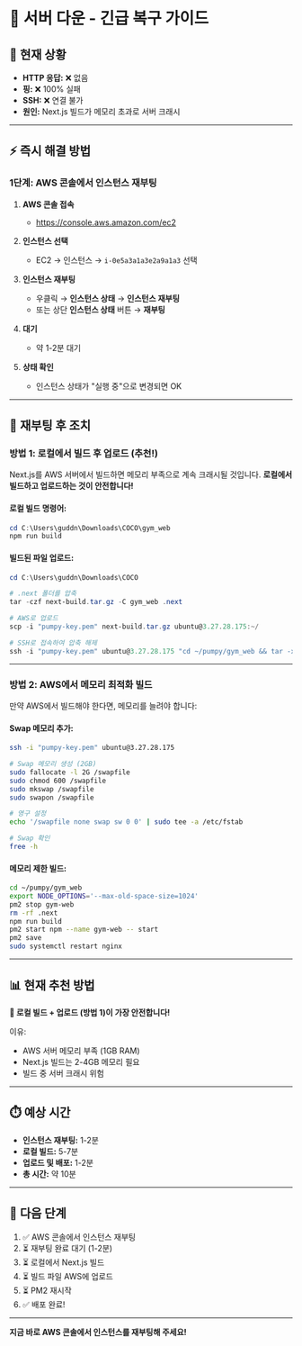 # 🚨 서버 다운 - 긴급 복구 가이드

## 🔴 현재 상황
- **HTTP 응답:** ❌ 없음
- **핑:** ❌ 100% 실패
- **SSH:** ❌ 연결 불가
- **원인:** Next.js 빌드가 메모리 초과로 서버 크래시

---

## ⚡ 즉시 해결 방법

### 1단계: AWS 콘솔에서 인스턴스 재부팅

1. **AWS 콘솔 접속**
   - https://console.aws.amazon.com/ec2

2. **인스턴스 선택**
   - EC2 → 인스턴스 → `i-0e5a3a1a3e2a9a1a3` 선택

3. **인스턴스 재부팅**
   - 우클릭 → **인스턴스 상태** → **인스턴스 재부팅**
   - 또는 상단 **인스턴스 상태** 버튼 → **재부팅**

4. **대기**
   - 약 1-2분 대기

5. **상태 확인**
   - 인스턴스 상태가 "실행 중"으로 변경되면 OK

---

## 🔧 재부팅 후 조치

### 방법 1: 로컬에서 빌드 후 업로드 (추천!)

Next.js를 AWS 서버에서 빌드하면 메모리 부족으로 계속 크래시될 것입니다.
**로컬에서 빌드하고 업로드하는 것이 안전합니다!**

#### 로컬 빌드 명령어:
```powershell
cd C:\Users\guddn\Downloads\COCO\gym_web
npm run build
```

#### 빌드된 파일 업로드:
```powershell
cd C:\Users\guddn\Downloads\COCO

# .next 폴더를 압축
tar -czf next-build.tar.gz -C gym_web .next

# AWS로 업로드
scp -i "pumpy-key.pem" next-build.tar.gz ubuntu@3.27.28.175:~/

# SSH로 접속하여 압축 해제
ssh -i "pumpy-key.pem" ubuntu@3.27.28.175 "cd ~/pumpy/gym_web && tar -xzf ~/next-build.tar.gz && pm2 restart gym-web && sudo systemctl restart nginx"
```

---

### 방법 2: AWS에서 메모리 최적화 빌드

만약 AWS에서 빌드해야 한다면, 메모리를 늘려야 합니다:

#### Swap 메모리 추가:
```bash
ssh -i "pumpy-key.pem" ubuntu@3.27.28.175

# Swap 메모리 생성 (2GB)
sudo fallocate -l 2G /swapfile
sudo chmod 600 /swapfile
sudo mkswap /swapfile
sudo swapon /swapfile

# 영구 설정
echo '/swapfile none swap sw 0 0' | sudo tee -a /etc/fstab

# Swap 확인
free -h
```

#### 메모리 제한 빌드:
```bash
cd ~/pumpy/gym_web
export NODE_OPTIONS='--max-old-space-size=1024'
pm2 stop gym-web
rm -rf .next
npm run build
pm2 start npm --name gym-web -- start
pm2 save
sudo systemctl restart nginx
```

---

## 📊 현재 추천 방법

**🎯 로컬 빌드 + 업로드 (방법 1)이 가장 안전합니다!**

이유:
- AWS 서버 메모리 부족 (1GB RAM)
- Next.js 빌드는 2-4GB 메모리 필요
- 빌드 중 서버 크래시 위험

---

## ⏱️ 예상 시간
- **인스턴스 재부팅:** 1-2분
- **로컬 빌드:** 5-7분
- **업로드 및 배포:** 1-2분
- **총 시간:** 약 10분

---

## 🎯 다음 단계

1. ✅ AWS 콘솔에서 인스턴스 재부팅
2. ⏳ 재부팅 완료 대기 (1-2분)
3. ⏳ 로컬에서 Next.js 빌드
4. ⏳ 빌드 파일 AWS에 업로드
5. ⏳ PM2 재시작
6. ✅ 배포 완료!

---

**지금 바로 AWS 콘솔에서 인스턴스를 재부팅해 주세요!**


